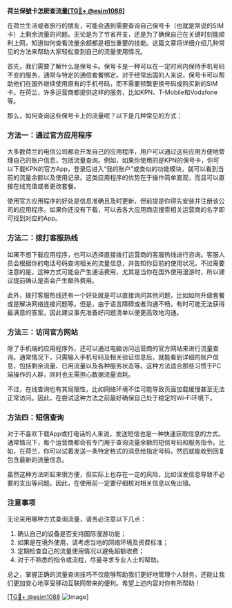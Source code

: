 **荷兰保號卡怎麽查流量[[TG💪+ @esim1088](https://t.me/s/esim1088)]**

在荷兰生活或者旅行的朋友，可能会遇到需要查询自己保号卡（也就是常说的SIM卡）上剩余流量的问题。无论是为了节省开支，还是为了确保自己在关键时刻能顺利上网，知道如何查看流量余额都是相当重要的技能。这篇文章将详细介绍几种常见的方法来帮助大家轻松查到自己的流量使用情况。

首先，我们需要了解什么是保号卡。保号卡是一种可以在一定时间内保持手机号码不变的服务，通常与特定的通信套餐绑定。对于经常出国的人来说，保号卡可以帮助他们在国外继续使用原有的手机号码，而不需要频繁更换号码或购买新的SIM卡。在荷兰，许多运营商都提供这样的服务，比如KPN、T-Mobile和Vodafone等。

那么，如何查询这些保号卡上的流量呢？以下是几种常见的方式：

### 方法一：通过官方应用程序

大多数荷兰的电信公司都会开发自己的应用程序，用户可以通过这些应用方便地管理自己的账户信息，包括流量查询。例如，如果你使用的是KPN的保号卡，你可以下载KPN的官方App，登录后进入“我的账户”或类似的功能模块，就可以看到当前的流量余额以及使用记录。这类应用程序的优势在于操作简单直观，而且可以直接在线充值或者更改套餐。

使用官方应用程序的好处是信息准确且及时更新，但前提是你得先安装并注册该公司的应用程序。如果你还没有下载，可以去各大应用商店搜索相关运营商的名字即可找到对应的App。

### 方法二：拨打客服热线

如果不想下载应用程序，也可以选择直接拨打运营商的客服热线进行咨询。客服人员会根据你的电话号码查询相关的流量信息，并告知你目前的使用状况。不过需要注意的是，这种方式可能会产生通话费用，尤其是当你在国外使用漫游时，所以建议提前确认是否会产生额外费用。

此外，拨打客服热线还有一个好处就是可以直接询问其他问题，比如如何升级套餐或是解决网络连接问题等。但是，由于语言障碍或者沟通不畅，有时可能无法获得最满意的答案，因此建议事先准备好问题清单以便更高效地沟通。

### 方法三：访问官方网站

除了手机端的应用程序外，还可以通过电脑访问运营商的官方网站来进行流量查询。通常情况下，只需输入手机号码及相关验证信息后，就能看到详细的账户信息，包括剩余流量、已用流量以及各种服务状态等。这种方法适合那些习惯于PC端操作的人群，同时也无需担心数据流量消耗。

不过，在线查询也有其局限性，比如网络环境不佳可能导致页面加载缓慢甚至无法正常访问。因此，在尝试这种方法之前最好确保自己处于稳定的Wi-Fi环境下。

### 方法四：短信查询

对于不喜欢下载App或打电话的人来说，发送短信也是一种快速获取信息的方式。通常情况下，每个运营商都会有专门用于查询流量余额的短信号码和服务指令。比如，在荷兰，你可以试着发送一条特定格式的消息给指定号码，然后就能收到回复包含最新的流量信息。

虽然这种方法听起来很方便，但实际上也存在一定的风险，比如误发信息导致不必要的支出等问题。因此，在使用前一定要仔细核对相关信息以免出错。

### 注意事项

无论采用哪种方式查询流量，请务必注意以下几点：
1. 确认自己的设备是否支持国际漫游功能；
2. 如果是在境外使用，请考虑当地的网络环境及资费标准；
3. 定期检查自己的流量使用情况以避免超额收费；
4. 对于不熟悉的指令或流程，尽量寻求专业人士的帮助。

总之，掌握正确的流量查询技巧不仅能够帮助我们更好地管理个人财务，还能让我们更加安心地享受移动互联网带来的便利。希望上述内容对你有所帮助！

[[TG💪+ @esim1088](https://t.me/s/esim1088) ![Image](https://i.postimg.cc/4NQfJmqS/Snipaste-2025-05-13-00-14-12.png)]